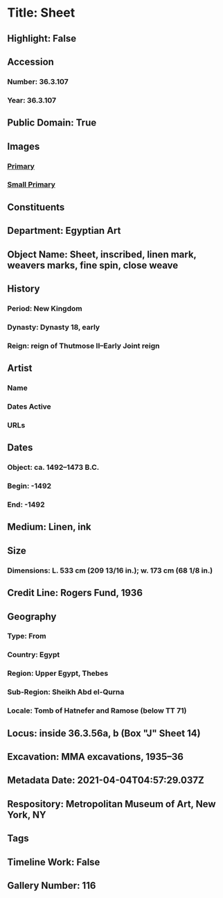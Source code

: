 # Title: Sheet
## Highlight: False
## Accession
### Number: 36.3.107
### Year: 36.3.107
## Public Domain: True
## Images
### [Primary](https://images.metmuseum.org/CRDImages/eg/original/EG36.3.111.JPG)
### [Small Primary](https://images.metmuseum.org/CRDImages/eg/web-large/EG36.3.111.JPG)
## Constituents
## Department: Egyptian Art
## Object Name: Sheet, inscribed, linen mark, weavers marks, fine spin, close weave
## History
### Period: New Kingdom
### Dynasty: Dynasty 18, early
### Reign: reign of Thutmose II–Early Joint reign
## Artist
### Name
### Dates Active
### URLs
## Dates
### Object: ca. 1492–1473 B.C.
### Begin: -1492
### End: -1492
## Medium: Linen, ink
## Size
### Dimensions: L. 533 cm (209 13/16 in.); w. 173 cm (68 1/8 in.)
## Credit Line: Rogers Fund, 1936
## Geography
### Type: From
### Country: Egypt
### Region: Upper Egypt, Thebes
### Sub-Region: Sheikh Abd el-Qurna
### Locale: Tomb of Hatnefer and Ramose (below TT 71)
## Locus: inside 36.3.56a, b (Box "J" Sheet 14)
## Excavation: MMA excavations, 1935–36
## Metadata Date: 2021-04-04T04:57:29.037Z
## Respository: Metropolitan Museum of Art, New York, NY
## Tags
## Timeline Work: False
## Gallery Number: 116